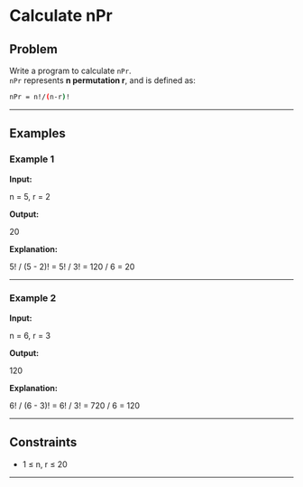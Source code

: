 # Calculate nPr

## Problem
Write a program to calculate `nPr`.  
`nPr` represents **n permutation r**, and is defined as:

```bash
nPr = n!/(n-r)!
```

---

## Examples

### Example 1
**Input:**

n = 5, r = 2

**Output:**

20

**Explanation:**

5! / (5 - 2)! = 5! / 3! = 120 / 6 = 20


---

### Example 2
**Input:**

n = 6, r = 3

**Output:**

120

**Explanation:**

6! / (6 - 3)! = 6! / 3! = 720 / 6 = 120


---

## Constraints
- 1 ≤ n, r ≤ 20

---
